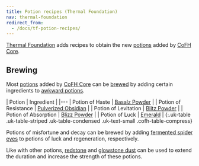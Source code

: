 ```yaml
---
title: Potion recipes (Thermal Foundation)
nav: thermal-foundation
redirect_from:
  - /docs/tf-potion-recipes/
---
```


[Thermal Foundation](/docs/thermal-foundation/) adds recipes to obtain the new
[potions](/docs/cofh-core-4/potions/) added by [CoFH Core](/docs/cofh-core-4/).


Brewing
-------

Most [potions](/docs/cofh-core-4/potions/) added by [CoFH Core](/docs/cofh-core-4/)
can be [brewed](https://minecraft.gamepedia.com/Brewing) by adding certain
ingredients to [awkward
potions](https://minecraft.gamepedia.com/Potion#Base_potions).

| Potion | Ingredient |
|---
| Potion of Haste | [Basalz Powder](/docs/thermal-foundation/basalz-powder/) |
| Potion of Resistance | [Pulverized Obsidian](/docs/thermal-foundation/pulverized-obsidian/) |
| Potion of Levitation | [Blitz Powder](/docs/thermal-foundation/blitz-powder/) |
| Potion of Absorption | [Blizz Powder](/docs/thermal-foundation/blizz-powder/) |
| Potion of Luck | [Emerald](https://minecraft.gamepedia.com/Emerald) |
{:.uk-table .uk-table-striped .uk-table-condensed .uk-text-small .cofh-table-compress}

Potions of misfortune and decay can be brewed by adding [fermented spider
eyes](https://minecraft.gamepedia.com/Fermented_Spider_Eye) to potions of luck
and regeneration, respectively.

Like with other potions, [redstone](https://minecraft.gamepedia.com/Redstone)
and [glowstone dust](https://minecraft.gamepedia.com/Glowstone_Dust) can be used
to extend the duration and increase the strength of these potions.
